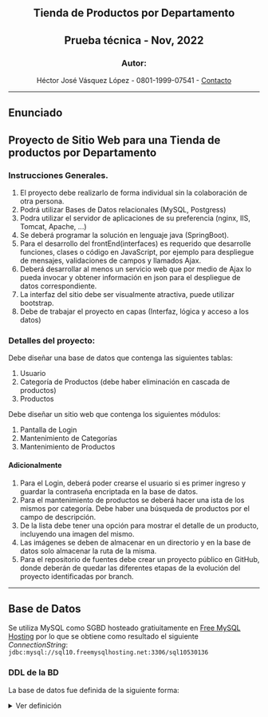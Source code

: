 <section align="center">

# Tienda de Productos por Departamento
## Prueba técnica - Nov, 2022
### Autor:
 Héctor José Vásquez López -
 0801-1999-07541 -
 [Contacto](mailto:vasquezlopezhectorjose@gmail.com)
</section>

---

<section>

# Enunciado
## Proyecto de Sitio Web para una Tienda de productos por Departamento

### Instrucciones Generales.
1. El proyecto debe realizarlo de forma individual sin la colaboración de otra persona.
1. Podrá utilizar Bases de Datos relacionales (MySQL, Postgress)
1. Podra utilizar el servidor de aplicaciones de su preferencia (nginx, IIS, Tomcat,
Apache, ...)
1. Se deberá programar la solución en lenguaje java (SpringBoot).
1. Para el desarrollo del frontEnd(interfaces) es requerido que desarrolle funciones,
clases o código en JavaScript, por ejemplo para despliegue de mensajes,
validaciones de campos y llamados Ajax.
1. Deberá desarrollar al menos un servicio web que por medio de Ajax lo pueda
invocar y obtener información en json para el despliegue de datos
correspondiente.
1. La interfaz del sitio debe ser visualmente atractiva, puede utilizar bootstrap.
1. Debe de trabajar el proyecto en capas (Interfaz, lógica y acceso a los datos) 

### Detalles del proyecto:
Debe diseñar una base de datos que contenga las siguientes tablas:
1. Usuario
1. Categoría de Productos (debe haber eliminación en cascada de
productos)
1. Productos

Debe diseñar un sitio web que contenga los siguientes módulos:
1. Pantalla de Login
2. Mantenimiento de Categorías
3. Mantenimiento de Productos

#### Adicionalmente
1. Para el Login, deberá poder crearse el usuario si es primer ingreso y guardar la contraseña encriptada en la base de datos.
1. Para el mantenimiento de productos se deberá hacer una  ista de los mismos por categoría. Debe haber una búsqueda de productos por el campo de descripción.
1. De la lista debe tener una opción para mostrar el detalle de un producto, incluyendo una imagen del mismo.
1. Las imágenes se deben de almacenar en un directorio y en la base de datos solo almacenar la ruta de la misma.
1. Para el repositorio de fuentes debe crear un proyecto público en GitHub, donde deberán de quedar las diferentes etapas de la evolución del proyecto identificadas por branch. 

</section>

---

<section>

## Base de Datos
Se utiliza MySQL como SGBD hosteado gratiuitamente en [Free MySQL Hosting](https://www.freemysqlhosting.net/) por lo que se obtiene como resultado el siguiente _ConnectionString_: `jdbc:mysql://sql10.freemysqlhosting.net:3306/sql10530136`

### DDL de la BD
La base de datos fue definida de la siguiente forma:
<details>
  <summary>Ver definición</summary>
  
```
CREATE TABLE IF NOT EXISTS tbl_usuario(
	  id_usuario INT NOT NULL AUTO_INCREMENT COMMENT "Id del usuario",
    username VARCHAR(50) NOT NULL COMMENT "Nombre de usuario unico",
    nombre_usuario VARCHAR(50) COMMENT "Nombre del usuario",
    apellido VARCHAR(50) COMMENT "Apellido del usuario",
    email VARCHAR(50) NOT NULL COMMENT "correo del usuario",
    contrasenia VARCHAR(50) NOT NULL COMMENT "Contrasenia del usuario, encriptada",
    CONSTRAINT tbl_usuario_pk PRIMARY KEY (id_usuario),
    CONSTRAINT tbl_usuario_uk UNIQUE (username)
)COMMENT "Tabla de usuarios";

CREATE TABLE IF NOT EXISTS tbl_categoria(
	  id_categoria INT NOT NULL AUTO_INCREMENT COMMENT "Id de la categoria",
    nombre_categoria VARCHAR(50) NOT NULL COMMENT "Nombre de la categoria",
    descripcion_categoria VARCHAR(250) NOT NULL COMMENT "Descripcion de la categoria",
    CONSTRAINT tbl_categoria_pk PRIMARY KEY (id_categoria)
)COMMENT "Tabla de categorias";

CREATE TABLE IF NOT EXISTS tbl_producto(
    id_producto INT NOT NULL AUTO_INCREMENT COMMENT "Id del usuario",
    id_categoria INT NOT NULL COMMENT "Id de la categoria a la que pertenece",
    cantidad INT NOT NULL COMMENT "Cantidad en stock del producto",
    precio DOUBLE  NOT NULL COMMENT "Precio del producto",
    nombre_producto VARCHAR(50) NOT NULL COMMENT "Nombre del producto",
    img_dir VARCHAR(150) NOT NULL COMMENT "direccion de la imagen",
    descripcion_producto VARCHAR(250) NOT NULL COMMENT "Descripcion del producto",
    CONSTRAINT tbl_producto_pk PRIMARY KEY (id_producto),
    CONSTRAINT 
		tbl_categoria_tbl_producto_fk FOREIGN KEY (id_categoria) 
			REFERENCES tbl_categoria(id_categoria) ON UPDATE CASCADE ON DELETE CASCADE
)COMMENT "Tabla de productos";
```

</details>

</section>